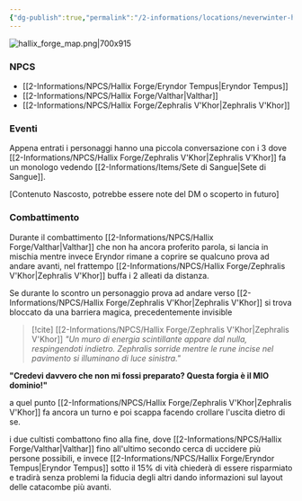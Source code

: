 ```yaml
---
{"dg-publish":true,"permalink":"/2-informations/locations/neverwinter-hallix-forge/","noteIcon":""}
---
```



![hallix_forge_map.png|700x915](/img/user/Assets/hallix_forge_map.png)

### NPCS
- [[2-Informations/NPCS/Hallix Forge/Eryndor Tempus\|Eryndor Tempus]]
- [[2-Informations/NPCS/Hallix Forge/Valthar\|Valthar]]
- [[2-Informations/NPCS/Hallix Forge/Zephralis V'Khor\|Zephralis V'Khor]]

### Eventi
Appena entrati i personaggi hanno una piccola conversazione con i 3 dove [[2-Informations/NPCS/Hallix Forge/Zephralis V'Khor\|Zephralis V'Khor]] fa un monologo vedendo [[2-Informations/Items/Sete di Sangue\|Sete di Sangue]].

[Contenuto Nascosto, potrebbe essere note del DM o scoperto in futuro]

### Combattimento
Durante il combattimento [[2-Informations/NPCS/Hallix Forge/Valthar\|Valthar]] che non ha ancora proferito parola, si lancia in mischia mentre invece Eryndor rimane a coprire se qualcuno prova ad andare avanti, nel frattempo [[2-Informations/NPCS/Hallix Forge/Zephralis V'Khor\|Zephralis V'Khor]] buffa i 2 alleati da distanza.

Se durante lo scontro un personaggio prova ad andare verso [[2-Informations/NPCS/Hallix Forge/Zephralis V'Khor\|Zephralis V'Khor]] si trova bloccato da una barriera magica, precedentemente invisible

> [!cite] [[2-Informations/NPCS/Hallix Forge/Zephralis V'Khor\|Zephralis V'Khor]]
>_"Un muro di energia scintillante appare dal nulla, respingendoti indietro. Zephralis sorride mentre le rune incise nel pavimento si illuminano di luce sinistra."_

**"Credevi davvero che non mi fossi preparato? Questa forgia è il MIO dominio!"**

a quel punto [[2-Informations/NPCS/Hallix Forge/Zephralis V'Khor\|Zephralis V'Khor]] fa ancora un turno e poi scappa facendo crollare l'uscita dietro di se.

i due cultisti combattono fino alla fine, dove [[2-Informations/NPCS/Hallix Forge/Valthar\|Valthar]] fino all'ultimo secondo cerca di uccidere più persone possibili, e invece [[2-Informations/NPCS/Hallix Forge/Eryndor Tempus\|Eryndor Tempus]] sotto il 15% di vità chiederà di essere risparmiato e tradirà senza problemi la fiducia degli altri dando informazioni sul layout delle catacombe più avanti.